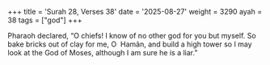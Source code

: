 +++
title = 'Surah 28, Verses 38'
date = '2025-08-27'
weight = 3290
ayah = 38
tags = ["god"]
+++

Pharaoh declared, “O chiefs! I know of no other god for you but myself. So bake bricks out of clay for me, O  Hamân, and build a high tower so I may look at the God of Moses, although I am sure he is a liar.”